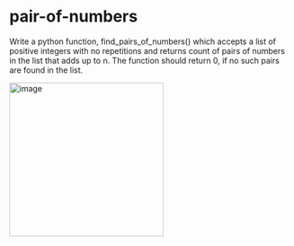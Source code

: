 # pair-of-numbers
Write a python function, find_pairs_of_numbers() which accepts a list of positive integers with no repetitions and returns count of pairs of numbers in the list that adds up to n. The function should return 0, if no such pairs are found in the list.

<img width="274" alt="image" src="https://user-images.githubusercontent.com/74643959/150816099-8a84feba-55cd-4d45-9470-cf9231122d37.png">
